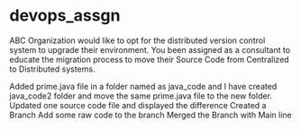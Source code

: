 # devops_assgn
ABC Organization would like to opt for the distributed version control system to upgrade their environment. You been assigned as a consultant to educate the migration process to move their Source Code from Centralized to Distributed systems.

Added prime.java file in a folder named as java_code and I have created java_code2 folder and move the same prime.java file to the new folder.
Updated one source code file and displayed the difference
Created a Branch
Add some raw code to the branch
Merged the Branch with Main line
